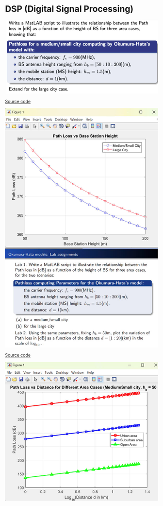 # DSP (Digital Signal Processing)

<img src="TTVT/Lab1/Question.jpg">

 [Source code](https://github.com/bathanh0309/DSP-Digital-Signal-Processing/blob/main/TTVT/Lab1/Lab1_42_NguyenBaThanh.m)
 
<img src="TTVT/Lab1/result.jpg">

<img src="TTVT/Lab2/Question.jpg">

 [Source code](https://github.com/bathanh0309/DSP-Digital-Signal-Processing/blob/main/TTVT/Lab1/Lab2_42_NguyenBaThanh.m)
 
<img src="TTVT/Lab2/result.jpg">
